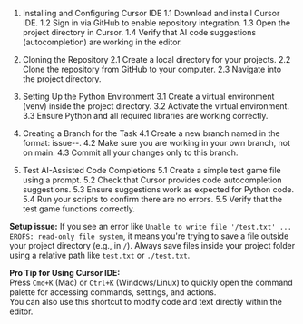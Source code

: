 1. Installing and Configuring Cursor IDE
1.1 Download and install Cursor IDE.
1.2 Sign in via GitHub to enable repository integration.
1.3 Open the project directory in Cursor.
1.4 Verify that AI code suggestions (autocompletion) are working in the editor.

2. Cloning the Repository
2.1 Create a local directory for your projects.
2.2 Clone the repository from GitHub to your computer.
2.3 Navigate into the project directory.

3. Setting Up the Python Environment
3.1 Create a virtual environment (venv) inside the project directory.
3.2 Activate the virtual environment.
3.3 Ensure Python and all required libraries are working correctly.

4. Creating a Branch for the Task
4.1 Create a new branch named in the format:
    issue-<task-number>-<short-description>.
4.2 Make sure you are working in your own branch, not on main.
4.3 Commit all your changes only to this branch.

5. Test AI-Assisted Code Completions
   5.1 Create a simple test game file using a prompt.
   5.2 Check that Cursor provides code autocompletion suggestions.
   5.3 Ensure suggestions work as expected for Python code.
   5.4 Run your scripts to confirm there are no errors.
   5.5 Verify that the test game functions correctly.

**Setup issue:**
If you see an error like `Unable to write file '/test.txt' ... EROFS: read-only file system`, it means you're trying to save a file outside your project directory (e.g., in `/`). Always save files inside your project folder using a relative path like `test.txt` or `./test.txt`.

**Pro Tip for Using Cursor IDE:**  
Press `Cmd+K` (Mac) or `Ctrl+K` (Windows/Linux) to quickly open the command palette for accessing commands, settings, and actions.  
You can also use this shortcut to modify code and text directly within the editor.